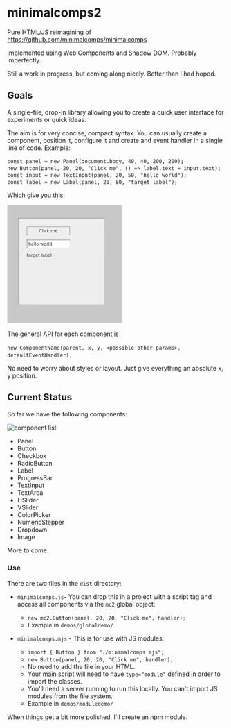 # minimalcomps2

Pure HTML/JS reimagining of https://github.com/minimalcomps/minimalcomps

Implemented using Web Components and Shadow DOM. Probably imperfectly.

Still a work in progress, but coming along nicely. Better than I had hoped.

## Goals

A single-file, drop-in library allowing you to create a quick user interface for experiments or quick ideas.

The aim is for very concise, compact syntax. You can usually create a component, position it, configure it and create and event handler in a single line of code. Example:

```
const panel = new Panel(document.body, 40, 40, 200, 200);
new Button(panel, 20, 20, "Click me", () => label.text = input.text);
const input = new TextInput(panel, 20, 50, "hello world");
const label = new Label(panel, 20, 80, "target label");
```

Which give you this:

![simple demo](images/simpledemo.png)

The general API for each component is 

```new ComponentName(parent, x, y, <possible other params>, defaultEventHandler);```

No need to worry about styles or layout. Just give everything an absolute x, y position.

## Current Status

So far we have the following components:

![component list](images/simpledemo2.png)

- Panel
- Button
- Checkbox
- RadioButton
- Label
- ProgressBar
- TextInput
- TextArea
- HSlider
- VSlider
- ColorPicker
- NumericStepper
- Dropdown
- Image

More to come.

### Use

There are two files in the `dist` directory:

- `minimalcomps.js`- You can drop this in a project with a script tag and access all components via the `mc2` global object:
  - `new mc2.Button(panel, 20, 20, "Click me", handler);`
  - Example in `demos/globaldemo/`

- `minimalcomps.mjs` - This is for use with JS modules.
  - `import { Button } from "./minimalcomps.mjs";`
  - `new Button(panel, 20, 20, "Click me", handler);`
  - No need to add the file in your HTML.
  - Your main script will need to have `type="module"` defined in order to import the classes.
  - You'll need a server running to run this locally. You can't import JS modules from the file system.
  - Example in `demos/moduledemo/`

When things get a bit more polished, I'll create an npm module.
